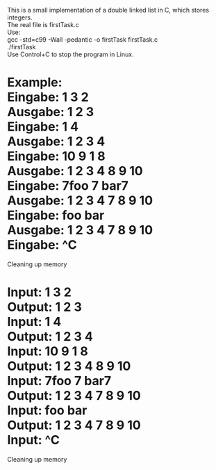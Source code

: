This is a small implementation of a double linked list in C, which stores integers.  
The real file is firstTask.c  
Use:   
gcc -std=c99 -Wall -pedantic -o firstTask firstTask.c  
./firstTask  
Use Control+C to stop the program in Linux.  
  
  
Example:  
Eingabe: 1 3 2  
Ausgabe: 1 2 3  
Eingabe: 1 4  
Ausgabe: 1 2 3 4  
Eingabe: 10 9 1 8  
Ausgabe: 1 2 3 4 8 9 10  
Eingabe: 7foo 7 bar7  
Ausgabe: 1 2 3 4 7 8 9 10  
Eingabe: foo bar  
Ausgabe: 1 2 3 4 7 8 9 10  
Eingabe: ^C  
==================  
Cleaning up memory  
  
Input: 1 3 2  
Output: 1 2 3  
Input: 1 4  
Output: 1 2 3 4  
Input: 10 9 1 8  
Output: 1 2 3 4 8 9 10  
Input: 7foo 7 bar7  
Output: 1 2 3 4 7 8 9 10  
Input: foo bar  
Output: 1 2 3 4 7 8 9 10  
Input: ^C  
==================  
Cleaning up memory  

